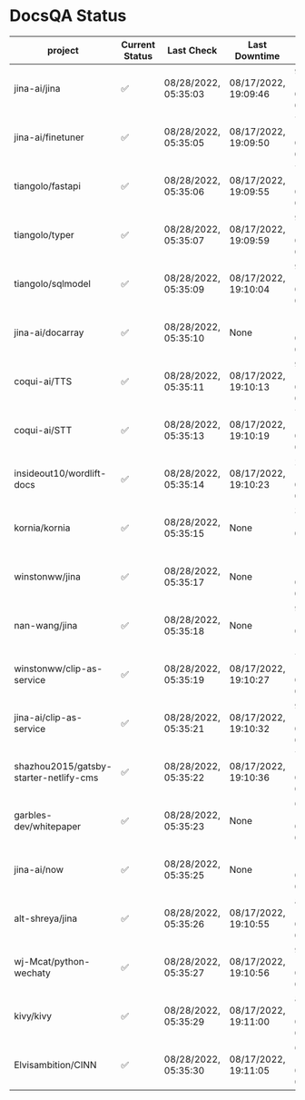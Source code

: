 # DocsQA Status

|               project                |Current Status|     Last Check     |   Last Downtime    |              % Uptime              |
|--------------------------------------|--------------|--------------------|--------------------|------------------------------------|
|jina-ai/jina                          |✅            |08/28/2022, 05:35:03|08/17/2022, 19:09:46|95.600 (since 08/15/2022, 07:09:42) |
|jina-ai/finetuner                     |✅            |08/28/2022, 05:35:05|08/17/2022, 19:09:50|71.780 (since 08/15/2022, 07:09:42) |
|tiangolo/fastapi                      |✅            |08/28/2022, 05:35:06|08/17/2022, 19:09:55|71.784 (since 08/15/2022, 07:09:42) |
|tiangolo/typer                        |✅            |08/28/2022, 05:35:07|08/17/2022, 19:09:59|90.515 (since 08/15/2022, 07:09:42) |
|tiangolo/sqlmodel                     |✅            |08/28/2022, 05:35:09|08/17/2022, 19:10:04|95.615 (since 08/15/2022, 07:09:42) |
|jina-ai/docarray                      |✅            |08/28/2022, 05:35:10|None                |100.000 (since 08/24/2022, 01:39:12)|
|coqui-ai/TTS                          |✅            |08/28/2022, 05:35:11|08/17/2022, 19:10:13|95.610 (since 08/15/2022, 07:09:42) |
|coqui-ai/STT                          |✅            |08/28/2022, 05:35:13|08/17/2022, 19:10:19|71.785 (since 08/15/2022, 07:09:42) |
|insideout10/wordlift-docs             |✅            |08/28/2022, 05:35:14|08/17/2022, 19:10:23|28.273 (since 08/15/2022, 07:09:42) |
|kornia/kornia                         |✅            |08/28/2022, 05:35:15|None                |37.829 (since 08/23/2022, 16:11:04) |
|winstonww/jina                        |✅            |08/28/2022, 05:35:17|None                |100.000 (since 08/26/2022, 06:21:28)|
|nan-wang/jina                         |✅            |08/28/2022, 05:35:18|None                |99.958 (since 08/24/2022, 15:11:24) |
|winstonww/clip-as-service             |✅            |08/28/2022, 05:35:19|08/17/2022, 19:10:27|71.786 (since 08/15/2022, 07:09:42) |
|jina-ai/clip-as-service               |✅            |08/28/2022, 05:35:21|08/17/2022, 19:10:32|95.620 (since 08/15/2022, 07:09:42) |
|shazhou2015/gatsby-starter-netlify-cms|✅            |08/28/2022, 05:35:22|08/17/2022, 19:10:36|71.787 (since 08/15/2022, 07:09:42) |
|garbles-dev/whitepaper                |✅            |08/28/2022, 05:35:23|None                |65.796 (since 08/24/2022, 01:39:12) |
|jina-ai/now                           |✅            |08/28/2022, 05:35:25|None                |100.000 (since 08/24/2022, 01:39:12)|
|alt-shreya/jina                       |✅            |08/28/2022, 05:35:26|08/17/2022, 19:10:55|89.794 (since 08/15/2022, 07:09:42) |
|wj-Mcat/python-wechaty                |✅            |08/28/2022, 05:35:27|08/17/2022, 19:10:56|94.289 (since 08/15/2022, 07:09:42) |
|kivy/kivy                             |✅            |08/28/2022, 05:35:29|08/17/2022, 19:11:00|89.795 (since 08/15/2022, 07:09:42) |
|Elvisambition/CINN                    |✅            |08/28/2022, 05:35:30|08/17/2022, 19:11:05|65.965 (since 08/15/2022, 07:09:42) |
